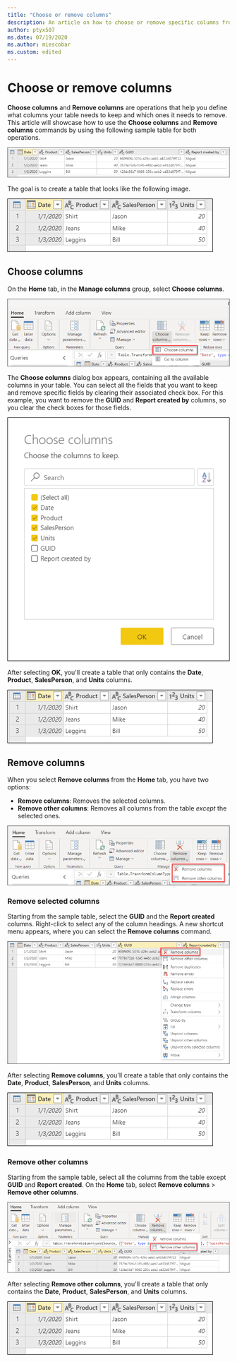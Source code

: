 ```yaml
---
title: "Choose or remove columns"
description: An article on how to choose or remove specific columns from a table. 
author: ptyx507
ms.date: 07/19/2020
ms.author: miescobar
ms.custom: edited
---
```


# Choose or remove columns

**Choose columns** and **Remove columns** are operations that help you define what columns your table needs to keep and which ones it needs to remove. This article will showcase how to use the **Choose columns** and **Remove columns** commands by using the following sample table for both operations.

![Sample table containing three rows of data with columns for date, product, sales person, unites, GUID, and report created by.](images/me-choose-remove-columns-sample-table.png "Sample table with six columns")

The goal is to create a table that looks like the following image.

![Final table containing three rows of data with columns for date, product, salesperson, and units.](images/me-choose-remove-columns-sample-final-table.png "Final table containing three rows of data with columns for date, product, salesperson, and units")

## Choose columns

On the **Home** tab, in the **Manage columns** group, select **Choose columns**.

![Choose columns command.](images/me-choose-remove-columns-choose-columns-icon.png "Choose columns command")

The **Choose columns** dialog box appears, containing all the available columns in your table. You can select all the fields that you want to keep and remove specific fields by clearing their associated check box. For this example, you want to remove the **GUID** and **Report created by** columns, so you clear the check boxes for those fields.

![Choose columns dialog box.](images/me-choose-remove-columns-choose-columns-window.png "Choose columns dialog box")

After selecting **OK**, you'll create a table that only contains the **Date**, **Product**, **SalesPerson**, and **Units** columns.

![Final table with the GUID and Report created by columns removed.](images/me-choose-remove-columns-sample-final-table-2.png "Final table with the GUID and Report created by columns removed")

## Remove columns

When you select **Remove columns** from the **Home** tab, you have two options:

* **Remove columns**: Removes the selected columns.
* **Remove other columns**: Removes all columns from the table *except* the selected ones.

![Remove columns menu options.](images/me-choose-remove-columns-remove-columns-icon.png "Remove columns menu options")

### Remove selected columns

Starting from the sample table, select the **GUID** and the **Report created** columns. Right-click to select any of the column headings. A new shortcut menu appears, where you can select the **Remove columns** command.

![Table column shortcut menu.](images/me-choose-remove-columns-remove-columns-right-click.png "Table column shortcut menu")

After selecting **Remove columns**, you'll create a table that only contains the **Date**, **Product**, **SalesPerson**, and **Units** columns.

![Final table with the selected GUID and Report created by columns removed.](images/me-choose-remove-columns-sample-final-table-3.png "[Final table with the selected GUID and Report created by columns removed")

### Remove other columns

Starting from the sample table, select all the columns from the table except **GUID** and **Report created**. On the **Home** tab, select **Remove columns** > **Remove other columns**.

![Remove other columns command.](images/me-choose-remove-columns-remove-other-columns-icon.png "Remove other columns command")

After selecting **Remove other columns**, you'll create a table that only contains the **Date**, **Product**, **SalesPerson**, and **Units** columns.

![Final table with the non-selected GUID and Report created by columns removed.](images/me-choose-remove-columns-sample-final-table-4.png "Final table with the non-selected GUID and Report created by columns removed")
